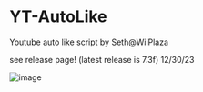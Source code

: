 # YT-AutoLike
Youtube auto like script by Seth@WiiPlaza

see release page! (latest release is 7.3f) 12/30/23

![image](https://github.com/SethWiiPlaza/YT-AutoLike/assets/8001327/8e7e04b1-f2b2-4981-8e87-3107e0feba39)
